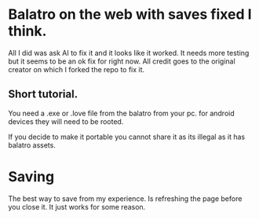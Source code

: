 # Balatro on the web with saves fixed I think.

All I did was ask AI to fix it and it looks like it worked. It needs more testing but it seems to be an ok fix for right now. All credit goes to the original creator on which I forked the repo to fix it.

## Short tutorial.

You need a .exe or .love file from the balatro from your pc. for android devices they will need to be rooted.

If you decide to make it portable you cannot share it as its illegal as it has balatro assets.

# Saving

The best way to save from my experience. Is refreshing the page before you close it. It just works for some reason.
